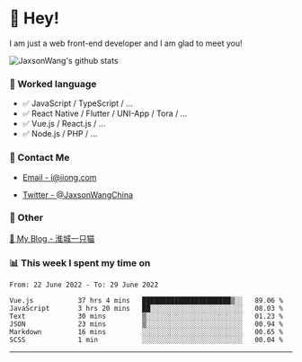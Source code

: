 # 👋 Hey!

I am just a web front-end developer and I am glad to meet you!

![JaxsonWang's github stats](https://github-readme-stats.vercel.app/api?username=JaxsonWang&&show_icons=true&&title_color=1abc9c&&icon_color=1abc9c)


### 📝 Worked language

- ✅ JavaScript / TypeScript / ...
- ✅ React Native / Flutter / UNI-App / Tora / ...
- ✅ Vue.js / React.js / ...
- ✅ Node.js / PHP / ...

### 📮 Contact Me

- [Email - i@iiong.com](mailto:i@iiong.com)

- [Twitter - @JaxsonWangChina](https://twitter.com/JaxsonWangChina)

### 🤪 Other

[📌 My Blog - 淮城一只猫](https://iiong.com)

### 📊 This week I spent my time on

<!--START_SECTION:waka-->

```text
From: 22 June 2022 - To: 29 June 2022

Vue.js           37 hrs 4 mins   ██████████████████████▒░░   89.06 %
JavaScript       3 hrs 20 mins   ██░░░░░░░░░░░░░░░░░░░░░░░   08.03 %
Text             30 mins         ▒░░░░░░░░░░░░░░░░░░░░░░░░   01.23 %
JSON             23 mins         ▒░░░░░░░░░░░░░░░░░░░░░░░░   00.94 %
Markdown         16 mins         ░░░░░░░░░░░░░░░░░░░░░░░░░   00.65 %
SCSS             1 min           ░░░░░░░░░░░░░░░░░░░░░░░░░   00.04 %
```

<!--END_SECTION:waka-->

---

